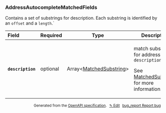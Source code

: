 <!--- This is a generated file, do not edit! -->
<!--- [START woosmap_http_schema_addressautocompletematchedfields] -->
<h3 class="schema-object" id="AddressAutocompleteMatchedFields">AddressAutocompleteMatchedFields</h3>

Contains a set of substrings for description. Each substring is identified by an `offset` and a `length`.\`

| Field                                                                                                                           | Required | Type                                                                  | Description                                                                                                                                                                           |
| :------------------------------------------------------------------------------------------------------------------------------ | -------- | --------------------------------------------------------------------- | ------------------------------------------------------------------------------------------------------------------------------------------------------------------------------------- |
| <h4 id="AddressAutocompleteMatchedFields-description" class="add-link schema-object-property-key"><code>description</code></h4> | optional | Array&lt;[MatchedSubstring](#MatchedSubstring "MatchedSubstring")&gt; | <div class="ref-property-description"><p>match substrings for address <code>description</code></p><p>See <a href="#MatchedSubstring">MatchedSubstring</a> for more information.</div> |

<p style="text-align: right; font-size: smaller;">Generated from the <a data-label="openapi-github" href="https://github.com/woosmap/openapi-specification" title="Woosmap OpenAPI Specification" class="external">OpenAPI specification</a>.
<a data-label="openapi-github-woosmap-http-schema-addressautocompletematchedfields" data-action="edit" style="margin-left: 5px;" href="https://github.com/woosmap/openapi-specification/blob/main/specification/schemas/AddressAutocompleteMatchedFields.yml" title="Edit on GitHub">✎ Edit</a>
<a data-label="openapi-github-woosmap-http-schema-addressautocompletematchedfields" data-action="bug" style="margin-left: 5px;" href="https://github.com/woosmap/openapi-specification/issues/new?assignees=&labels=type%3A+bug%2C+triage+me&template=bug_report.md&title=[schemas] Bug - AddressAutocompleteMatchedFields" title="File bug for schemas on GitHub"><span class="material-icons">bug_report</span> Report bug</a>
</p>

<!--- [END woosmap_http_schema_addressautocompletematchedfields] -->
